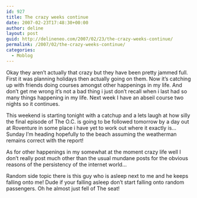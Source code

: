 ```yaml
---
id: 927
title: The crazy weeks continue
date: 2007-02-23T17:48:30+00:00
author: deline
layout: post
guid: http://delineneo.com/2007/02/23/the-crazy-weeks-continue/
permalink: /2007/02/the-crazy-weeks-continue/
categories:
  - Moblog
---
```

Okay they aren&#8217;t actually that crazy but they have been pretty jammed full. First it was planning holidays then actually going on them. Now it&#8217;s catching up with friends doing courses amongst other happenings in my life. And don&#8217;t get me wrong it&#8217;s not a bad thing i just don&#8217;t recall when i last had so many things happening in my life. Next week I have an abseil course two nights so it continues.

This weekend is starting tonight with a catchup and a lets laugh at how silly the final episode of The O.C. is going to be followed tomorrow by a day out at Roventure in some place i have yet to work out where it exactly is&#8230; Sunday I&#8217;m heading hopefully to the beach assuming the weatherman remains correct with the report!

As for other happenings in my somewhat at the moment crazy life well I don&#8217;t really post much other than the usual mundane posts for the obvious reasons of the persistency of the internet world&#8230;

Random side topic there is this guy who is asleep next to me and he keeps falling onto me! Dude if your falling asleep don&#8217;t start falling onto random passengers. Oh he almost just fell of The seat!
